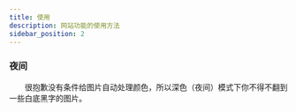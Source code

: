 ```yaml
---
title: 使用
description: 网站功能的使用方法
sidebar_position: 2
---
```


### 夜间

　　很抱歉没有条件给图片自动处理颜色，所以深色（夜间）模式下你不得不翻到一些白底黑字的图片。